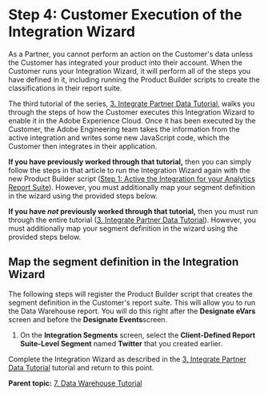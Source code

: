 # Step 4: Customer Execution of the Integration Wizard

 

As a Partner, you cannot perform an action on the Customer's data unless the Customer has integrated your product into their account. When the Customer runs your Integration Wizard, it will perform all of the steps you have defined in it, including running the Product Builder scripts to create the classifications in their report suite.

The third tutorial of the series, [3. Integrate Partner Data Tutorial](c_Integrate_Data_Connectors_Partner_Data_into_Customer_Application.md#), walks you through the steps of how the Customer executes this Integration Wizard to enable it in the Adobe Experience Cloud. Once it has been executed by the Customer, the Adobe Engineering team takes the information from the active integration and writes some new JavaScript code, which the Customer then integrates in their application.

 **If you have previously worked through that tutorial,** then you can simply follow the steps in that article to run the Integration Wizard again with the new Product Builder script ([Step 1: Active the Integration for your Analytics Report Suite](c_Active_the_Integration_for_your_Analytics_Report_Suite.md#)). However, you must additionally map your segment definition in the wizard using the provided steps below.

 **If you have *not* previously worked through that tutorial,** then you must run through the entire tutorial ([3. Integrate Partner Data Tutorial](c_Integrate_Data_Connectors_Partner_Data_into_Customer_Application.md#)). However, you must additionally map your segment definition in the wizard using the provided steps below.

## Map the segment definition in the Integration Wizard

The following steps will register the Product Builder script that creates the segment definition in the Customer's report suite. This will allow you to run the Data Warehouse report. You will do this right after the **Designate eVars** screen and before the **Designate Events**screen.

1.  On the **Integration Segments** screen, select the **Client-Defined Report Suite-Level Segment** named **Twitter** that you created earlier.

Complete the Integration Wizard as described in the [3. Integrate Partner Data Tutorial](c_Integrate_Data_Connectors_Partner_Data_into_Customer_Application.md#) tutorial and return to this point.

**Parent topic:** [7. Data Warehouse Tutorial](c_Create_a_Data_Warehouse_Report_using_the_Partner_API.md)

